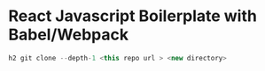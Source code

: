 # React Javascript Boilerplate with Babel/Webpack

```javascript
h2 git clone --depth-1 <this repo url > <new directory>
```
